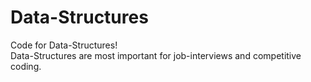 # Data-Structures<br>
Code for Data-Structures!<br>
Data-Structures are most important for job-interviews and competitive coding.<br>
